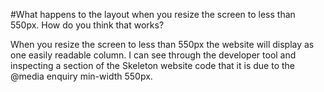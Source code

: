 #What happens to the layout when you resize the screen to less than 550px.  How do you think that works?

When you resize the screen to less than 550px the website will display as one easily readable column.   I can see through the developer tool and inspecting a section of the Skeleton website code that it is due to the @media enquiry min-width 550px.  